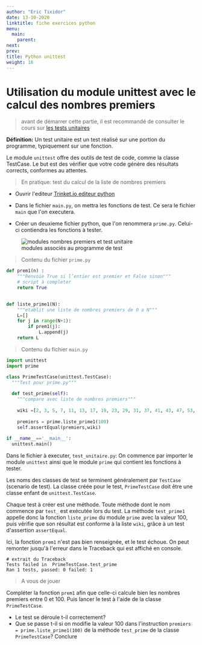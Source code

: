 ```yaml
---
author: "Eric Tixidor"
date: 13-10-2020
linktitle: fiche exercices python
menu:
  main:
    parent: 
next: 
prev: 
title: Python unittest 
weight: 16
---
```


# Utilisation du module unittest avec le calcul des nombres premiers

> avant de démarrer cette partie, il est recommandé de consulter le cours sur [les tests unitaires](/docs/NSI/langages/page5/#créer-un-module-de-test-unitaires-avec-unittest)

**Définition:** Un test unitaire est un test réalisé sur une portion du programme, typiquement sur une fonction.

Le module `unittest` offre des outils de test de code, comme la classe TestCase. Le but est des vérifier que votre code génère des résultats corrects, conformes au attentes.

> En pratique: test du calcul de la liste de nombres premiers

* Ouvrir l'editeur <a href="https://trinket.io/library/trinkets/create?lang=python">Trinket.io editeur python</a>

* Dans le fichier `main.py`, on mettra les fonctions de test. Ce sera le fichier `main` que l'on executera.
* Créer un deuxieme fichier python, que l'on renommera `prime.py`. Celui-ci contiendra les fonctions à tester.


<figure>
  <div>
  <img src="../images/modules.png" alt="modules nombres premiers et test unitaire">
  <figcaption>modules associés au programme de test</figcaption>
</div>
</figure>

> Contenu du fichier `prime.py`

```python
def prem1(n) :
    """Renvoie True si l’entier est premier et False sinon"""
    # script à completer
    return True
    

def liste_prime1(N):
    """etablit une liste de nombres premiers de 0 a N"""
    L=[]
    for j in range(N+1):
        if prem1(j):
            L.append(j)
    return L
```

> Contenu du fichier `main.py`

```python
import unittest
import prime 

class PrimeTestCase(unittest.TestCase):
  """Test pour prime.py"""
  
  def test_prime(self):
    """compare avec liste de nombres premiers"""
    
    wiki =[2, 3, 5, 7, 11, 13, 17, 19, 23, 29, 31, 37, 41, 43, 47, 53, 59, 61, 67, 71, 73, 79, 83, 89, 97]
    
    premiers = prime.liste_prime1(100)
    self.assertEqual(premiers,wiki)
    
if __name__=='__main__':
  unittest.main()
``` 

Dans le fichier à executer, `test_unitaire.py`: On commence par importer le module `unittest` ainsi que le module `prime` qui contient les fonctions à tester.

Les noms des classes de test se terminent généralement par `TestCase` (scenario de test). La classe créée pour le test, `PrimeTestCase` doit être une classe enfant de `unittest.TestCase`.

Chaque test à créer est une méthode. Toute méthode dont le nom commence par `test_` est exécutée lors du test. La méthode `test_prime1` appelle donc la fonction `liste_prime` du module `prime` avec la valeur 100, puis vérifie que son résultat est conforme à la liste `wiki`, grâce à un test d'assertion `assertEqual`.

Ici, la fonction `prem1` n'est pas bien renseignée, et le test échoue. On peut remonter jusqu'à l'erreur dans le Traceback qui est affiché en console. 

```
# extrait du Traceback
Tests failed in  PrimeTestCase.test_prime  
Ran 1 tests, passed: 0 failed: 1
```

<!--
Cet exemple peut être testé dans l'éditeur en ligne *Trinket*:

<iframe src="https://trinket.io/embed/python/88b7bfcc89" width="100%" height="600" frameborder="0" marginwidth="0" marginheight="0" allowfullscreen></iframe>
-->

> A vous de jouer

Compléter la fonction `prem1` afin que celle-ci calcule bien les nombres premiers entre 0 et 100. Puis lancer le test à l'aide de la classe `PrimeTestCase`. 

* Le test se déroule t-il correctement?
* Que se passe t-il si on modifie la valeur 100 dans l'instruction `premiers = prime.liste_prime1(100)` de la méthode `test_prime` de la classe `PrimeTestCase`? Conclure


